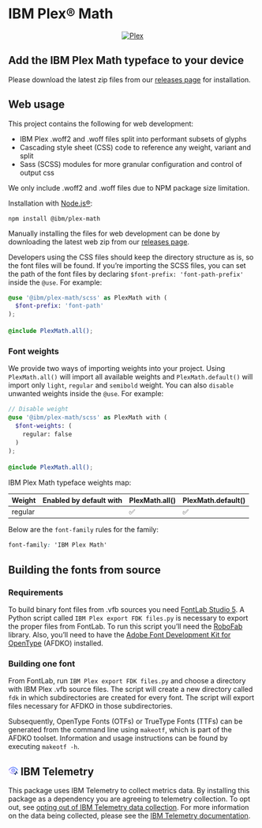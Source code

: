 # IBM Plex® Math

<p align="center">
  <a href="https://www.ibm.com/plex/">
    <img alt="Plex" src="https://i.imgur.com/yB9xz60.jpg" />
  </a>
</p>

## Add the IBM Plex Math typeface to your device

Please download the latest zip files from our [releases page](https://github.com/IBM/plex/releases) for installation.

## Web usage

This project contains the following for web development:

- IBM Plex .woff2 and .woff files split into performant subsets of glyphs
- Cascading style sheet (CSS) code to reference any weight, variant and split
- Sass (SCSS) modules for more granular configuration and control of output css

We only include .woff2 and .woff files due to NPM package size limitation.

Installation with [Node.js®](https://nodejs.org/en/):

```
npm install @ibm/plex-math
```

Manually installing the files for web development can be done by downloading the latest web zip from our [releases page](https://github.com/IBM/plex/releases).

Developers using the CSS files should keep the directory structure as is, so the font files will be found. If you’re importing the SCSS files, you can set the path of the font files by declaring `$font-prefix: 'font-path-prefix'` inside the `@use`. For example:

```scss
@use '@ibm/plex-math/scss' as PlexMath with (
  $font-prefix: 'font-path'
);

@include PlexMath.all();
```

### Font weights

We provide two ways of importing weights into your project. Using `PlexMath.all()` will import all available weights and `PlexMath.default()` will import only `light`, `regular` and `semibold` weight. You can also `disable` unwanted weights inside the `@use`. For example:

```scss
// Disable weight
@use '@ibm/plex-math/scss' as PlexMath with (
  $font-weights: (
    regular: false
  )
);

@include PlexMath.all();
```

IBM Plex Math typeface weights map:

| Weight  | Enabled by default with | PlexMath.all() | PlexMath.default() |
|---------|-------------------------|----------------|--------------------|
| regular |                         | ✅             | ✅                 |



Below are the `font-family` rules for the family:

```css
font-family: 'IBM Plex Math'
```

## Building the fonts from source

### Requirements

To build binary font files from .vfb sources you need [FontLab Studio 5](https://www.fontlab.com). A Python script called `IBM Plex export FDK files.py` is necessary to export the proper files from FontLab. To run this script you’ll need the [RoboFab](https://github.com/robofab-developers/robofab) library. Also, you’ll need to have the [Adobe Font Development Kit for OpenType](http://www.adobe.com/devnet/opentype/afdko.html) (AFDKO) installed.

### Building one font

From FontLab, run `IBM Plex export FDK files.py` and choose a directory with IBM Plex .vfb source files. The script will create a new directory called `fdk` in which subdirectories are created for every font. The script will export files necessary for AFDKO in those subdirectories.

Subsequently, OpenType Fonts (OTFs) or TrueType Fonts (TTFs) can be generated from the command line using `makeotf`, which is part of the AFDKO toolset. Information and usage instructions can be found by executing `makeotf -h`.

## <picture><source height="20" width="20" media="(prefers-color-scheme: dark)" srcset="https://raw.githubusercontent.com/ibm-telemetry/telemetry-js/main/docs/images/ibm-telemetry-dark.svg"><source height="20" width="20" media="(prefers-color-scheme: light)" srcset="https://raw.githubusercontent.com/ibm-telemetry/telemetry-js/main/docs/images/ibm-telemetry-light.svg"><img height="20" width="20" alt="IBM Telemetry" src="https://raw.githubusercontent.com/ibm-telemetry/telemetry-js/main/docs/images/ibm-telemetry-light.svg"></picture> IBM Telemetry

This package uses IBM Telemetry to collect metrics data. By installing this package as a dependency
you are agreeing to telemetry collection. To opt out, see
[opting out of IBM Telemetry data collection](https://github.com/ibm-telemetry/telemetry-js/tree/main#opting-out-of-ibm-telemetry-data-collection).
For more information on the data being collected, please see the
[IBM Telemetry documentation](https://github.com/ibm-telemetry/telemetry-js/tree/main#ibm-telemetry-collection-basics).

